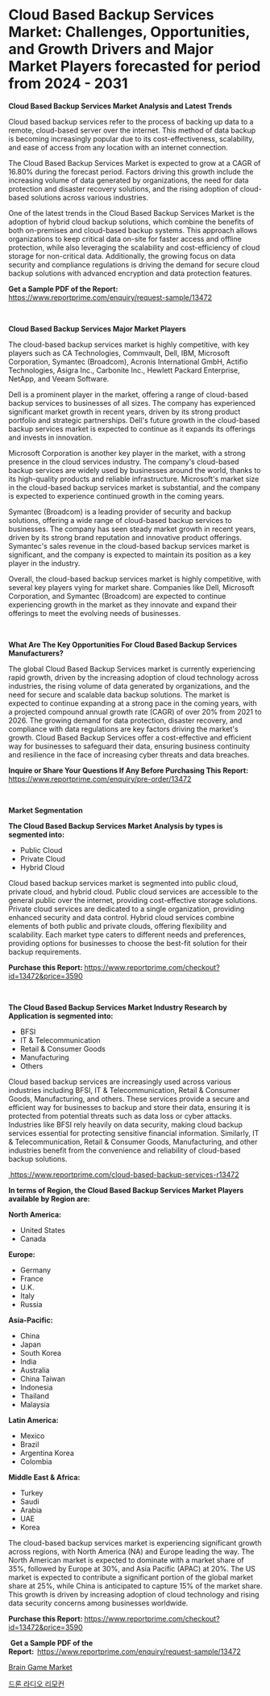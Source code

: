 <p><h1>Cloud Based Backup Services Market: Challenges, Opportunities, and Growth Drivers and Major Market Players forecasted for period from 2024 - 2031</h1></p><p><strong>Cloud Based Backup Services Market Analysis and Latest Trends</strong></p>
<p><p>Cloud based backup services refer to the process of backing up data to a remote, cloud-based server over the internet. This method of data backup is becoming increasingly popular due to its cost-effectiveness, scalability, and ease of access from any location with an internet connection. </p><p>The Cloud Based Backup Services Market is expected to grow at a CAGR of 16.80% during the forecast period. Factors driving this growth include the increasing volume of data generated by organizations, the need for data protection and disaster recovery solutions, and the rising adoption of cloud-based solutions across various industries. </p><p>One of the latest trends in the Cloud Based Backup Services Market is the adoption of hybrid cloud backup solutions, which combine the benefits of both on-premises and cloud-based backup systems. This approach allows organizations to keep critical data on-site for faster access and offline protection, while also leveraging the scalability and cost-efficiency of cloud storage for non-critical data. Additionally, the growing focus on data security and compliance regulations is driving the demand for secure cloud backup solutions with advanced encryption and data protection features.</p></p>
<p><strong>Get a Sample PDF of the Report:&nbsp;</strong> <a href="https://www.reportprime.com/enquiry/request-sample/13472">https://www.reportprime.com/enquiry/request-sample/13472</a></p>
<p>&nbsp;</p>
<p><strong>Cloud Based Backup Services Major Market Players</strong></p>
<p><p>The cloud-based backup services market is highly competitive, with key players such as CA Technologies, Commvault, Dell, IBM, Microsoft Corporation, Symantec (Broadcom), Acronis International GmbH, Actifio Technologies, Asigra Inc., Carbonite Inc., Hewlett Packard Enterprise, NetApp, and Veeam Software.</p><p>Dell is a prominent player in the market, offering a range of cloud-based backup services to businesses of all sizes. The company has experienced significant market growth in recent years, driven by its strong product portfolio and strategic partnerships. Dell's future growth in the cloud-based backup services market is expected to continue as it expands its offerings and invests in innovation.</p><p>Microsoft Corporation is another key player in the market, with a strong presence in the cloud services industry. The company's cloud-based backup services are widely used by businesses around the world, thanks to its high-quality products and reliable infrastructure. Microsoft's market size in the cloud-based backup services market is substantial, and the company is expected to experience continued growth in the coming years.</p><p>Symantec (Broadcom) is a leading provider of security and backup solutions, offering a wide range of cloud-based backup services to businesses. The company has seen steady market growth in recent years, driven by its strong brand reputation and innovative product offerings. Symantec's sales revenue in the cloud-based backup services market is significant, and the company is expected to maintain its position as a key player in the industry.</p><p>Overall, the cloud-based backup services market is highly competitive, with several key players vying for market share. Companies like Dell, Microsoft Corporation, and Symantec (Broadcom) are expected to continue experiencing growth in the market as they innovate and expand their offerings to meet the evolving needs of businesses.</p></p>
<p>&nbsp;</p>
<p><strong>What Are The Key Opportunities For Cloud Based Backup Services Manufacturers?</strong></p>
<p><p>The global Cloud Based Backup Services market is currently experiencing rapid growth, driven by the increasing adoption of cloud technology across industries, the rising volume of data generated by organizations, and the need for secure and scalable data backup solutions. The market is expected to continue expanding at a strong pace in the coming years, with a projected compound annual growth rate (CAGR) of over 20% from 2021 to 2026. The growing demand for data protection, disaster recovery, and compliance with data regulations are key factors driving the market's growth. Cloud Based Backup Services offer a cost-effective and efficient way for businesses to safeguard their data, ensuring business continuity and resilience in the face of increasing cyber threats and data breaches.</p></p>
<p><strong>Inquire or Share Your Questions If Any Before Purchasing This Report:</strong> <a href="https://www.reportprime.com/enquiry/pre-order/13472">https://www.reportprime.com/enquiry/pre-order/13472</a></p>
<p>&nbsp;</p>
<p><strong>Market Segmentation</strong></p>
<p><strong>The Cloud Based Backup Services Market Analysis by types is segmented into:</strong></p>
<p><ul><li>Public Cloud</li><li>Private Cloud</li><li>Hybrid Cloud</li></ul></p>
<p><p>Cloud based backup services market is segmented into public cloud, private cloud, and hybrid cloud. Public cloud services are accessible to the general public over the internet, providing cost-effective storage solutions. Private cloud services are dedicated to a single organization, providing enhanced security and data control. Hybrid cloud services combine elements of both public and private clouds, offering flexibility and scalability. Each market type caters to different needs and preferences, providing options for businesses to choose the best-fit solution for their backup requirements.</p></p>
<p><strong>Purchase this Report:&nbsp;</strong><a href="https://www.reportprime.com/checkout?id=13472&price=3590">https://www.reportprime.com/checkout?id=13472&price=3590</a></p>
<p>&nbsp;</p>
<p><strong>The Cloud Based Backup Services Market Industry Research by Application is segmented into:</strong></p>
<p><ul><li>BFSI</li><li>IT & Telecommunication</li><li>Retail & Consumer Goods</li><li>Manufacturing</li><li>Others</li></ul></p>
<p><p>Cloud based backup services are increasingly used across various industries including BFSI, IT & Telecommunication, Retail & Consumer Goods, Manufacturing, and others. These services provide a secure and efficient way for businesses to backup and store their data, ensuring it is protected from potential threats such as data loss or cyber attacks. Industries like BFSI rely heavily on data security, making cloud backup services essential for protecting sensitive financial information. Similarly, IT & Telecommunication, Retail & Consumer Goods, Manufacturing, and other industries benefit from the convenience and reliability of cloud-based backup solutions.</p></p>
<p><a href="https://www.reportprime.com/cloud-based-backup-services-r13472">&nbsp;https://www.reportprime.com/cloud-based-backup-services-r13472</a></p>
<p><strong>In terms of Region, the Cloud Based Backup Services Market Players available by Region are:</strong></p>
<p>
    <p> <strong> North America: </strong>
        <ul>
            <li>United States</li>
            <li>Canada</li>
        </ul>
        </p> 
    <p> <strong> Europe: </strong>
        <ul>
            <li>Germany</li>
            <li>France</li>
            <li>U.K.</li>
            <li>Italy</li>
            <li>Russia</li>
        </ul>
        </p> 
    <p> <strong> Asia-Pacific: </strong>
        <ul>
            <li>China</li>
            <li>Japan</li>
            <li>South Korea</li>
            <li>India</li>
            <li>Australia</li>
            <li>China Taiwan</li>
            <li>Indonesia</li>
            <li>Thailand</li>
            <li>Malaysia</li>
        </ul>
        </p> 
    <p> <strong> Latin America: </strong>
        <ul>
            <li>Mexico</li>
            <li>Brazil</li>
            <li>Argentina Korea</li>
            <li>Colombia</li>
        </ul>
        </p> 
    <p> <strong> Middle East & Africa: </strong>
        <ul>
            <li>Turkey</li>
            <li>Saudi</li>
            <li>Arabia</li>
            <li>UAE</li>
            <li>Korea</li>
        </ul>
    </p>
    </p>
<p><p>The cloud-based backup services market is experiencing significant growth across regions, with North America (NA) and Europe leading the way. The North American market is expected to dominate with a market share of 35%, followed by Europe at 30%, and Asia Pacific (APAC) at 20%. The US market is expected to contribute a significant portion of the global market share at 25%, while China is anticipated to capture 15% of the market share. This growth is driven by increasing adoption of cloud technology and rising data security concerns among businesses worldwide.</p></p>
<p><strong>Purchase this Report: </strong><a href="https://www.reportprime.com/checkout?id=13472&price=3590">https://www.reportprime.com/checkout?id=13472&price=3590</a></p>
<p>&nbsp;<strong>Get a Sample PDF of the Report:&nbsp;&nbsp;</strong><a href="https://www.reportprime.com/enquiry/request-sample/13472">https://www.reportprime.com/enquiry/request-sample/13472</a></p>
<p><strong></strong></p>
<p><p><a href="https://github.com/nairnboy/Market-Research-Report-List-1/blob/main/brain-game-market.md">Brain Game Market</a></p><p><a href="https://github.com/hxzi07639916/Market-Research-Report-List-4/blob/main/5887210107308.md">드론 라디오 리모컨</a></p></p>